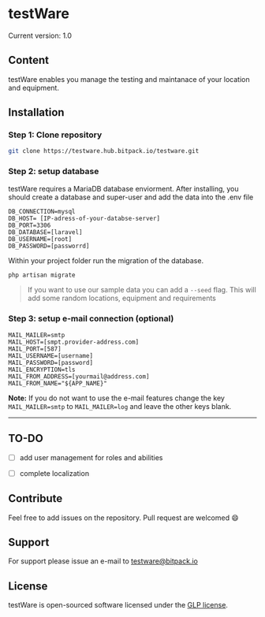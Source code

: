 # testWare

Current version: 1.0

## Content

testWare enables you manage the testing and maintanace of your location and equipment.

## Installation

### Step 1: Clone repository

```bash
git clone https://testware.hub.bitpack.io/testware.git
```

### Step 2: setup database

testWare requires a MariaDB database enviorment. After installing, you should create a database and super-user and add the data into the .env file

```
DB_CONNECTION=mysql
DB_HOST= [IP-adress-of-your-databse-server]
DB_PORT=3306
DB_DATABASE=[laravel]
DB_USERNAME=[root]
DB_PASSWORD=[passworrd]
```

Within your project folder run the migration of the database.

```php
php artisan migrate
```

> If you want to use our sample data you can add a `--seed` flag. This will add some random locations, equipment and requirements

### Step 3: setup e-mail connection (optional)

```
MAIL_MAILER=smtp
MAIL_HOST=[smpt.provider-address.com]
MAIL_PORT=[587]
MAIL_USERNAME=[username]
MAIL_PASSWORD=[password]
MAIL_ENCRYPTION=tls
MAIL_FROM_ADDRESS=[yourmail@address.com]
MAIL_FROM_NAME="${APP_NAME}"
```

**Note:**
If you do not want to use the e-mail features change the key `MAIL_MAILER=smtp` to `MAIL_MAILER=log` and leave the other keys blank.

---

## TO-DO

- [ ] add user management for roles and abilities

- [ ] complete localization

## Contribute

Feel free to add issues on the repository. Pull request are welcomed 😄

## Support

For support please issue an e-mail to [testware@bitpack.io](testware@bitpack.io)

## License

testWare is open-sourced software licensed under the [GLP license](https://opensource.org/licenses/gpl-license).
